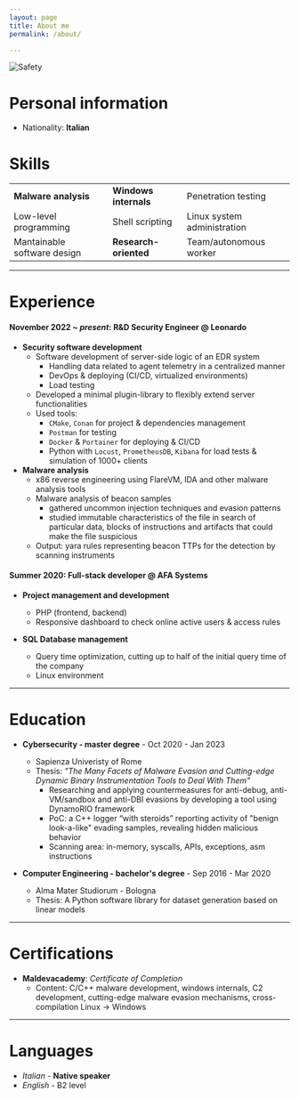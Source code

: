 ```yaml
---
layout: page
title: About me
permalink: /about/

---
```

![Safety](https://encrypted-tbn0.gstatic.com/images?q=tbn:ANd9GcTHsFd-MpI-rxYX7I_nWCa-qL8AhUPrYIYhTA&s)

# Personal information

- Nationality: **Italian** 

# Skills

<table align="center">
  <tr><td><b>Malware analysis</b></td><td><b>Windows internals</b></td><td>Penetration testing</td></tr>
  <tr><td>Low-level programming</td><td>Shell scripting</td><td>Linux system administration</td></tr>
  <tr><td>Mantainable software design</td><td><b>Research-oriented</b></td><td>Team/autonomous worker</td></tr>
</table>

---

# Experience

#### November 2022 ~ *present*: **R&D Security Engineer** @ Leonardo 
- **Security software development**
	- Software development of server-side logic of an EDR system
		- Handling data related to agent telemetry in a centralized manner
		- DevOps & deploying (CI/CD, virtualized environments)
		- Load testing 
	- Developed a minimal plugin-library to flexibly extend server functionalities
	- Used tools: 
		- `CMake`, `Conan` for project & dependencies management
		- `Postman` for testing
		- `Docker` & `Portainer` for deploying & CI/CD
		- Python with `Locust`, `PrometheusDB`, `Kibana` for load tests & simulation of 1000+ clients
- **Malware analysis**
	- x86 reverse engineering using FlareVM, IDA and other malware analysis tools
	- Malware analysis of beacon samples
		- gathered uncommon injection techniques and evasion patterns
		- studied immutable characteristics of the file in search of particular data, blocks of instructions and artifacts that could make the file suspicious
	- Output: yara rules representing beacon TTPs for the detection by scanning instruments

#### Summer 2020: Full-stack developer @ AFA Systems
- **Project management and development**
	- PHP (frontend, backend)
	- Responsive dashboard to check online active users & access rules

- **SQL Database management**
	- Query time optimization, cutting up to half of the initial query time of the company
	- Linux environment

---

# Education

- **Cybersecurity - master degree** - Oct 2020 - Jan 2023
	- Sapienza Univeristy of Rome 
	- Thesis: *"The Many Facets of Malware Evasion and Cutting-edge Dynamic Binary Instrumentation Tools to Deal With Them"*
		- Researching and applying countermeasures for anti-debug, anti-VM/sandbox and anti-DBI evasions by developing a tool using DynamoRIO framework
		- PoC: a C++ logger “with steroids” reporting activity of "benign look-a-like" evading samples, revealing hidden malicious behavior
		- Scanning area: in-memory, syscalls, APIs, exceptions, asm instructions



- **Computer Engineering - bachelor's degree** - Sep 2016 - Mar 2020
	- Alma Mater Studiorum - Bologna
	- Thesis: A Python software library for dataset generation based on linear models

---

# Certifications
- **Maldevacademy**: *Certificate of Completion*
	- Content: C/C++ malware development, windows internals, C2 development, cutting-edge malware evasion mechanisms, cross-compilation Linux -> Windows

---

# Languages
- *Italian* - **Native speaker**
- *English* - B2 level
